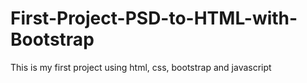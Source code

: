 # First-Project-PSD-to-HTML-with-Bootstrap
This is my first project using html, css, bootstrap and javascript
